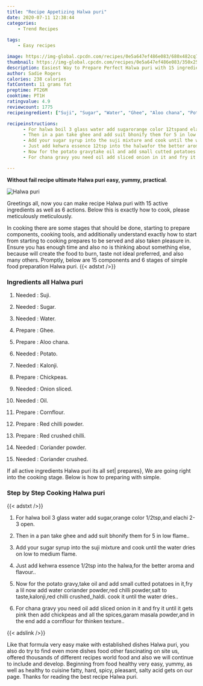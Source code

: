 ```yaml
---
title: "Recipe Appetizing Halwa puri"
date: 2020-07-11 12:38:44
categories:
    - Trend Recipes
    
tags:
    - Easy recipes

image: https://img-global.cpcdn.com/recipes/0e5a647ef486e083/680x482cq70/halwa-puri-recipe-main-photo.jpg
thumbnail: https://img-global.cpcdn.com/recipes/0e5a647ef486e083/350x250cq70/halwa-puri-recipe-main-photo.jpg
description: Easiest Way to Prepare Perfect Halwa puri with 15 ingredients and 6 stages of easy cooking.
author: Sadie Rogers
calories: 238 calories
fatContent: 11 grams fat
preptime: PT26M
cooktime: PT1H
ratingvalue: 4.9
reviewcount: 1775
recipeingredient: ["Suji", "Sugar", "Water", "Ghee", "Aloo chana", "Potato", "Kalonji", "Chickpeas", "Onion sliced", "Oil", "Cornflour", "Red chilli powder", "Red crushed chilli", "Coriander powder", "Coriander crushed"]

recipeinstructions: 
      - For halwa boil 3 glass water add sugarorange color 12tspand elachi 23 open 
      - Then in a pan take ghee and add suit bhonify them for 5 in low flame 
      - Add your sugar syrup into the suji mixture and cook until the water dries on low to medium flame 
      - Just add kehwra essence 12tsp into the halwafor the better aroma and flavour 
      - Now for the potato gravytake oil and add small cutted potatoes in itfry a lil now add water coriander powderred chilli powdersalt to tastekalonjired chilli crushedhaldi cook it until the water dries 
      - For chana gravy you need oil add sliced onion in it and fry it until it gets pink then add chickpeas and all the spicesgaram masala powderand in the end add a cornflour for thinken texture

---
```




**Without fail recipe ultimate Halwa puri easy, yummy, practical**. 


![Halwa puri](https://img-global.cpcdn.com/recipes/0e5a647ef486e083/680x482cq70/halwa-puri-recipe-main-photo.jpg "Halwa puri")




Greetings all, now you can make recipe Halwa puri with 15 active ingredients as well as 6 actions. Below this is exactly how to cook, please meticulously meticulously.

In cooking there are some stages that should be done, starting to prepare components, cooking tools, and additionally understand exactly how to start from starting to cooking prepares to be served and also taken pleasure in. Ensure you has enough time and also no is thinking about something else, because will create the food to burn, taste not ideal preferred, and also many others. Promptly, below are 15 components and 6 stages of simple food preparation Halwa puri.
{{< adstxt />}}

### Ingredients all Halwa puri


1. Needed  : Suji.

1. Needed  : Sugar.

1. Needed  : Water.

1. Prepare  : Ghee.

1. Prepare  : Aloo chana.

1. Needed  : Potato.

1. Needed  : Kalonji.

1. Prepare  : Chickpeas.

1. Needed  : Onion sliced.

1. Needed  : Oil.

1. Prepare  : Cornflour.

1. Prepare  : Red chilli powder.

1. Prepare  : Red crushed chilli.

1. Needed  : Coriander powder.

1. Needed  : Coriander crushed.



If all active ingredients Halwa puri its all set| prepares}, We are going right into the cooking stage. Below is how to preparing with simple.

### Step by Step Cooking Halwa puri

{{< adstxt />}}


1. For halwa boil 3 glass water add sugar,orange color 1/2tsp,and elachi 2-3 open.



1. Then in a pan take ghee and add suit bhonify them for 5 in low flame..



1. Add your sugar syrup into the suji mixture and cook until the water dries on low to medium flame.



1. Just add kehwra essence 1/2tsp into the halwa,for the better aroma and flavour..



1. Now for the potato gravy,take oil and add small cutted potatoes in it,fry a lil now add water coriander powder,red chilli powder,salt to taste,kalonji,red chilli crushed,,haldi. cook it until the water dries..



1. For chana gravy you need oil add sliced onion in it and fry it until it gets pink then add chickpeas and all the spices,garam masala powder,and in the end add a cornflour for thinken texture..





{{< adslink />}}

Like that formula very easy make with established dishes Halwa puri, you also do try to find even more dishes food other fascinating on site us, offered thousands of different recipes world food and also we will continue to include and develop. Beginning from food healthy very easy, yummy, as well as healthy to cuisine fatty, hard, spicy, pleasant, salty acid gets on our page. Thanks for reading the best recipe Halwa puri.
